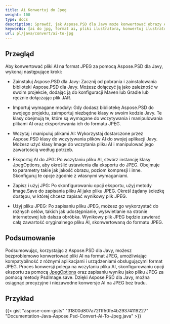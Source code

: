 ```yaml
---
title: Ai Konwertuj do Jpeg
weight: 100
type: docs
description: Sprawdź, jak Aspose.PSD dla Javy może konwertować obrazy AI na JPEG
keywords: [ai do jpg, format ai, pliki ilustratora, konwertuj ilustrator, API psd, java, przykład kodu]
url: pl/java/convert/ai-to-jpg
---
```


## **Przegląd**
Aby konwertować pliki AI na format JPEG za pomocą Aspose.PSD dla Javy, wykonaj następujące kroki:

- Zainstaluj Aspose.PSD dla Javy: Zacznij od pobrania i zainstalowania biblioteki Aspose.PSD dla Javy. Możesz dołączyć ją jako zależność w swoim projekcie, dodając ją do konfiguracji Maven lub Gradle lub ręcznie dołączając plik JAR.

- Importuj wymagane moduły: Gdy dodasz bibliotekę Aspose.PSD do swojego projektu, zaimportuj niezbędne klasy w swoim kodzie Javy. Te klasy obejmują te, które są wymagane do wczytywania i manipulowania plikami AI oraz eksportowania ich do formatu JPEG.

- Wczytaj i manipuluj plikami AI: Wykorzystaj dostarczone przez Aspose.PSD klasy do wczytywania plików AI do swojej aplikacji Javy. Możesz użyć klasy Image do wczytania pliku AI i manipulować jego zawartością według potrzeb.

- Eksportuj AI do JPG: Po wczytaniu pliku AI, stwórz instancję klasy JpegOptions, aby określić ustawienia dla eksportu do JPEG. Obejmuje to parametry takie jak jakość obrazu, poziom kompresji i inne. Skonfiguruj te opcje zgodnie z własnymi wymaganiami.

- Zapisz i użyj JPG: Po skonfigurowaniu opcji eksportu, użyj metody Image.Save do zapisania pliku AI jako pliku JPEG. Określ żądany ścieżkę dostępu, w której chcesz zapisać wynikowy plik JPEG.

- Użyj pliku JPEG: Po zapisaniu pliku JPEG, możesz go wykorzystać do różnych celów, takich jak udostępnianie, wyświetlanie na stronie internetowej lub dalsza obróbka. Wynikowy plik JPEG będzie zawierać całą zawartość oryginalnego pliku AI, skonwertowaną do formatu JPEG.

## **Podsumowanie**
Podsumowując, korzystając z Aspose.PSD dla Javy, możesz bezproblemowo konwertować pliki AI na format JPEG, umożliwiając kompatybilność z różnymi aplikacjami i urządzeniami obsługującymi format JPEG. Proces konwersji polega na wczytaniu pliku AI, skonfigurowaniu opcji eksportu za pomocą [JpegOptions](https://reference.aspose.com/psd/java/com.aspose.psd.imageoptions/jpegoptions/) oraz zapisaniu wyniku jako pliku JPEG za pomocą metody PsdImage.save. Dzięki Aspose.PSD dla Javy, można osiągnąć precyzyjne i niezawodne konwersje AI na JPEG bez trudu.

## **Przykład**
{{< gist "aspose-com-gists" "31800d807a72f1f50fe4b29374119227" "Documentation-Java-Aspose.Psd-Convert-Ai-To-Jpeg.java" >}}
